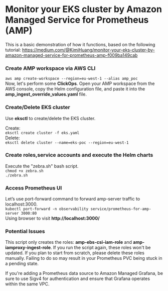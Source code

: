 # Monitor your EKS cluster by Amazon Managed Service for Prometheus (AMP) # 
This is a basic demonstration of how it functions, based on the following tutorial:
https://medium.com/@KimiHuang/monitor-your-eks-cluster-by-amazon-managed-service-for-prometheus-amp-f009ba149cab

### Create AMP workspace via AWS CLI ### 
```aws amp create-workspace --region=eu-west-1 --alias amp_poc```   
Now, let's perform some **ClickOps**. Open your AMP workspace from the AWS console, copy the Helm configuration file, and paste it into the **amp_ingest_override_values.yaml** file.

### Create/Delete EKS cluster ###
Use **eksctl** to create/delete the EKS cluster.

Create:   
```eksctl create cluster -f eks.yaml```   
Delete:   
```eksctl delete cluster --name=eks-poc --region=eu-west-1```

### Create roles,service accounts and execute the Helm charts ###   

Execute the "zebra.sh" bash script.   
```chmod +x zebra.sh```   
```./zebra.sh```

### Access Prometheus UI ###
Let’s use port-forward command to forward amp-server traffic to localhost:3000.   
```kubectl port-forward -n observability service/prometheus-for-amp-server 3000:80```   
Using browser to visit **http://localhost:3000/**


### Potential Issues ###   
This script only creates the roles: **amp-ebs-csi-iam-role** and **amp-iamproxy-ingest-role**. If you run the script again, these roles won't be updated. If you plan to start from scratch, please delete these roles manually. Failing to do so may result in your Prometheus PVC being stuck in a pending state.   

If you're adding a Prometheus data source to Amazon Managed Grafana, be sure to use Sigv4 for authentication and ensure that Grafana operates within the same VPC.   
